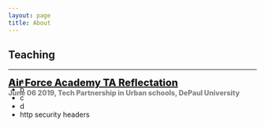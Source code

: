 ```yaml
---
layout: page
title: About
---
```

## Teaching
<html>
<head>
    <style>
        .box1 {
            position: absolute;
            height: 100px;
            font-size: 20px;
            font-weight: 800;
        }
        .minor-font {
            font-size: 14px;
            color: gray;
        }
        .box2 {
            position: relative;
            margin-right: 700px;
        }
        .display {
            background-color: skyblue;
            border: 1px solid gray;
            width: 49px;
            float: right;
        }
    </style>
</head>
<body>
    <hr>
    <div class="box1">
        <a href="/projects/Reflection_paper.pdf">Air Force Academy TA Reflectation </a>
        <br>
        <span class="minor-font">June 06 2019, Tech Partnership in Urban schools, DePaul University</span>
    </div>    
</body>
</html>










- a
- b
- c
- d
- http security headers


